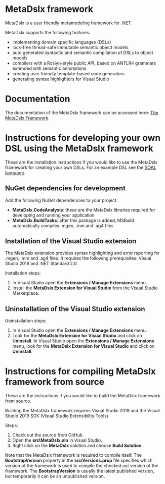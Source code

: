 # MetaDslx framework
MetaDslx is a user friendly metamodeling framework for .NET.

MetaDslx supports the following features:
* implementing domain specific languages (DSLs)
* lock-free thread-safe immutable semantic object models
* auto generated syntactic and semantic compilation of DSLs to object models
* compilers with a Roslyn-style public API, based on ANTLR4 grammars extended with semantic annotations
* creating user friendly template-based code generators
* generating syntax highlighters for Visual Studio

# Documentation

The documentation of the MetaDslx framework can be accessed here: [The MetaDslx Framework](https://github.com/balazssimon/meta-cs/wiki/The-MetaDslx-Framework)

# Instructions for developing your own DSL using the MetaDslx framework

These are the installation instructions if you would like to use the MetaDslx framework for creating your own DSLs. For an example DSL see the [SOAL language](https://github.com/balazssimon/soal-cs).

## NuGet dependencies for development

Add the following NuGet dependencies to your project:
* **MetaDslx.CodeAnalysis**: these are the MetaDslx libraries required for developing and running your application
* **MetaDslx.BuildTasks**: after this package is added, MSBuild automatically compiles .mgen, .mm and .ag4 files

## Installation of the Visual Studio extension

The MetaDslx extension provides syntax highlighting and error reporting for .mgen, .mm and .ag4 files. It requires the following prerequisites: Visual Studio 2019 and .NET Standard 2.0.

Installation steps:
1. In Visual Studio open the **Extensions / Manage Extensions** menu.
2. Install the **MetaDslx Extension for Visual Studio** from the Visual Studio Marketplace.

## Uninstallation of the Visual Studio extension

Uninstallation steps:
1. In Visual Studio open the **Extensions / Manage Extensions** menu.
2. Look for the **MetaDslx Extension for Visual Studio** and click on **Uninstall**.
In Visual Studio open the **Extensions / Manage Extensions** menu, look for the **MetaDslx Extension for Visual Studio** and click on **Uninstall**.

# Instructions for compiling MetaDslx framework from source

These are the instructions if you would like to build the MetaDslx framework from source.

Building the MetaDslx framework requires Visual Studio 2019 and the Visual Studio 2019 SDK (Visual Studio Extensibility Tools).

Steps:
1. Check out the source from GitHub.
2. Open the **src\MetaDslx.sln** in Visual Studio.
3. Right click on the **MetaDslx** solution and choose **Build Solution**.

Note that the MetaDslx framework is required to compile itself. The **BootstrapVersion** property in the **src\Versions.prop** file specifies which version of the framework is used to compile the checked out version of the framework. The **BootstrapVersion** is usually the latest published version, but temporarily it can be an unpublished version.
